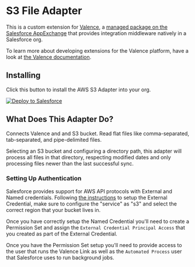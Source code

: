 # S3 File Adapter

This is a custom extension for [Valence](https://valence.app), a [managed package on the Salesforce AppExchange](https://appexchange.salesforce.com/appxListingDetail?listingId=a0N3A00000EORP4UAP) that provides integration middleware natively in a Salesforce org.

To learn more about developing extensions for the Valence platform, have a look at [the Valence documentation](https://docs.valence.app).

## Installing

Click this button to install the AWS S3 Adapter into your org.

<a href="https://githubsfdeploy.herokuapp.com?owner=valence-adapters&repo=s3-files-adapter&ref=main">
  <img alt="Deploy to Salesforce"
       src="https://raw.githubusercontent.com/afawcett/githubsfdeploy/master/deploy.png">
</a>

## What Does This Adapter Do?

Connects Valence and and S3 bucket. Read flat files like comma-separated, tab-separated, and pipe-delimited files.

Selecting an S3 bucket and configuring a directory path, this adapter will process all files in that directory, respecting modified dates and only processing files newer than the last successful sync.

### Setting Up Authentication

Salesforce provides support for AWS API protocols with External and Named credentials. Following [the instructions](https://help.salesforce.com/s/articleView?id=sf.nc_create_edit_awssig4_ext_cred.htm&type=5) to setup the External Credential, make sure to configure the "service" as "s3" and select the correct region that your bucket lives in.

Once you have correctly setup the Named Credential you'll need to create a Permission Set and assign the `External Credential Principal Access` that you created as part of the External Credential.

Once you have the Permission Set setup you'll need to provide access to the user that runs the Valence Link as well as the `Automated Process` user that Salesforce uses to run background jobs.
